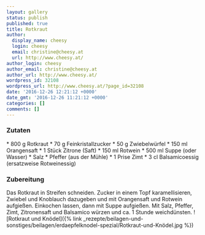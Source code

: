 ```yaml
---
layout: gallery
status: publish
published: true
title: Rotkraut
author:
  display_name: cheesy
  login: cheesy
  email: christine@cheesy.at
  url: http://www.cheesy.at/
author_login: cheesy
author_email: christine@cheesy.at
author_url: http://www.cheesy.at/
wordpress_id: 32108
wordpress_url: http://www.cheesy.at/?page_id=32108
date: '2016-12-26 12:21:12 +0000'
date_gmt: '2016-12-26 11:21:12 +0000'
categories: []
comments: []
---
```

### Zutaten
\* 800 g Rotkraut
\* 70 g Feinkristallzucker
\* 50 g Zwiebelwürfel
\* 150 ml Orangensaft
\* 1 Stück Zitrone (Saft)
\* 150 ml Rotwein
\* 500 ml Suppe (oder Wasser)
\* Salz
\* Pfeffer (aus der Mühle)
\* 1 Prise Zimt
\* 3 cl Balsamicoessig (ersatzweise Rotweinessig)
### Zubereitung
Das Rotkraut in Streifen schneiden. Zucker in einem Topf karamellisieren, Zwiebel und Knoblauch dazugeben und mit Orangensaft und Rotwein aufgießen. Einkochen lassen, dann mit Suppe aufgießen. Mit Salz, Pfeffer, Zimt, Zitronensaft und Balsamico würzen und ca. 1 Stunde weichdünsten.
![Rotkraut und Knödel]({% link _rezepte/beilagen-und-sonstiges/beilagen/erdaepfelknodel-spezial/Rotkraut-und-Knödel.jpg %})
